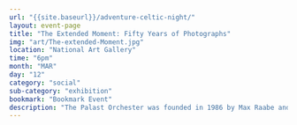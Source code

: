 ```yaml
---
url: "{{site.baseurl}}/adventure-celtic-night/"
layout: event-page
title: "The Extended Moment: Fifty Years of Photographs"
img: "art/The-extended-Moment.jpg"
location: "National Art Gallery"
time: "6pm"
month: "MAR"
day: "12"
category: "social"
sub-category: "exhibition"
bookmark: "Bookmark Event"
description: "The Palast Orchester was founded in 1986 by Max Raabe and a group of fellow music students in order to play music from the period of Germany’s Golden Twenties. In 2017, Max Raabe and Palast Orchester began their “Let’s Do It” tour, featuring standard like the title song, “Music Maestro,” and “Stormy Weather.” The ensemble takes a unique approach to interpreting the original arrangements of many familiar melodies from American popular music to German classics. Enjoy of evening of vintage music and entertainment by this German phenomenon!"
---
```

